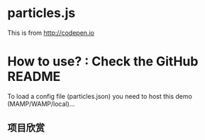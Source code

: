 particles.js
===
This is from http://codepen.io

How to use? : Check the GitHub README
=

To load a config file (particles.json) you need to host this demo (MAMP/WAMP/local)... 
## 项目欣赏
